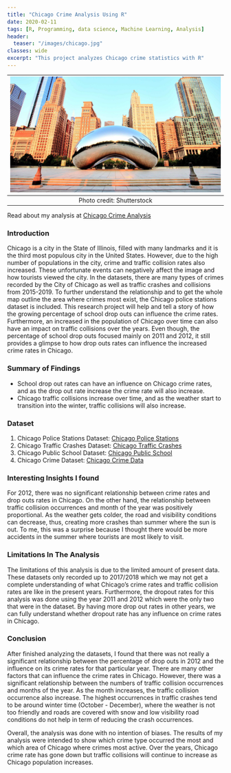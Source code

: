 ```yaml
---
title: "Chicago Crime Analysis Using R"
date: 2020-02-11
tags: [R, Programming, data science, Machine Learning, Analysis]
header:
  teaser: "/images/chicago.jpg"
classes: wide
excerpt: "This project analyzes Chicago crime statistics with R"
---
```

| ![PNG](/images/chicago.jpg)| 
|:--:| 
| Photo credit: Shutterstock |  

Read about my analysis at [Chicago Crime Analysis](https://nbviewer.jupyter.org/github/thanhnguyenduong/thanhnguyenduong.github.io/blob/master/PDFs/Chicago%20Crime%20Analysis_Thanh%20Nguyen-Duong.pdf)  

### Introduction
Chicago is a city in the State of Illinois, filled with many landmarks and it is the third most populous city in the United States. However, due
to the high number of populations in the city, crime and traffic collision rates also increased. These unfortunate events can negatively affect
the image and how tourists viewed the city. In the datasets, there are many types of crimes recorded by the City of Chicago as well as traffic
crashes and collisions from 2015-2019. To further understand the relationship and to get the whole map outline the area where crimes most
exist, the Chicago police stations dataset is included.
This research project will help and tell a story of how the growing percentage of school drop outs can influence the crime rates.
Furthermore, an increased in the population of Chicago over time can also have an impact on traffic collisions over the years. Even though,
the percentage of school drop outs focused mainly on 2011 and 2012, it still provides a glimpse to how drop outs rates can influence the
increased crime rates in Chicago.

### Summary of Findings
* School drop out rates can have an influence on Chicago crime rates, and as the drop out rate increase the crime rate will also increase.  
* Chicago traffic collisions increase over time, and as the weather start to transition into the winter, traffic collisions will also increase.  

### Dataset
 1. Chicago Police Stations Dataset: [Chicago Police Stations](https://www.kaggle.com/chicago/chicago-police-stations)  
 2. Chicago Traffic Crashes Dataset: [Chicago Traffic Crashes](https://www.kaggle.com/isadoraamorim/trafficcrasheschicago)  
 3. Chicago Public School Dataset:   [Chicago Public School](https://www.kaggle.com/chicago/chicago-public-schools-data)  
 4. Chicago Crime Dataset:           [Chicago Crime Data](https://www.kaggle.com/mpastore/chicago-crime-data)  

### Interesting Insights I found
For 2012, there was no significant relationship between crime rates and drop outs rates in Chicago. On the other hand, the relationship
between traffic collision occurrences and month of the year was positively proportional. As the weather gets colder, the road and visibility
conditions can decrease, thus, creating more crashes than summer where the sun is out. To me, this was a surprise because I thought
there would be more accidents in the summer where tourists are most likely to visit.

### Limitations In The Analysis
The limitations of this analysis is due to the limited amount of present data. These datasets only recorded up to 2017/2018 which we may
not get a complete understanding of what Chicago’s crime rates and traffic collision rates are like in the present years. Furthermore, the
dropout rates for this analysis was done using the year 2011 and 2012 which were the only two that were in the dataset. By having more drop out rates in other
years, we can fully understand whether dropout rate has any influence on crime rates in Chicago.

### Conclusion
After finished analyzing the datasets, I found that there was not really a significant relationship between the percentage of drop outs in 2012
and the influence on its crime rates for that particular year. There are many other factors that can influence the crime rates in Chicago.
However, there was a significant relationship between the numbers of traffic collision occurrences and months of the year. As the month
increases, the traffic collision occurrence also increase. The highest occurrences in traffic crashes tend to be around winter time (October -
December), where the weather is not too friendly and roads are covered with snow and low visibility road conditions do not help in term of
reducing the crash occurrences.

Overall, the analysis was done with no intention of biases. The results of my analysis were intended to show which crime type occurred the most
and which area of Chicago where crimes most active. Over the years, Chicago crime rate has gone down but traffic collisions will continue
to increase as Chicago population increases.


